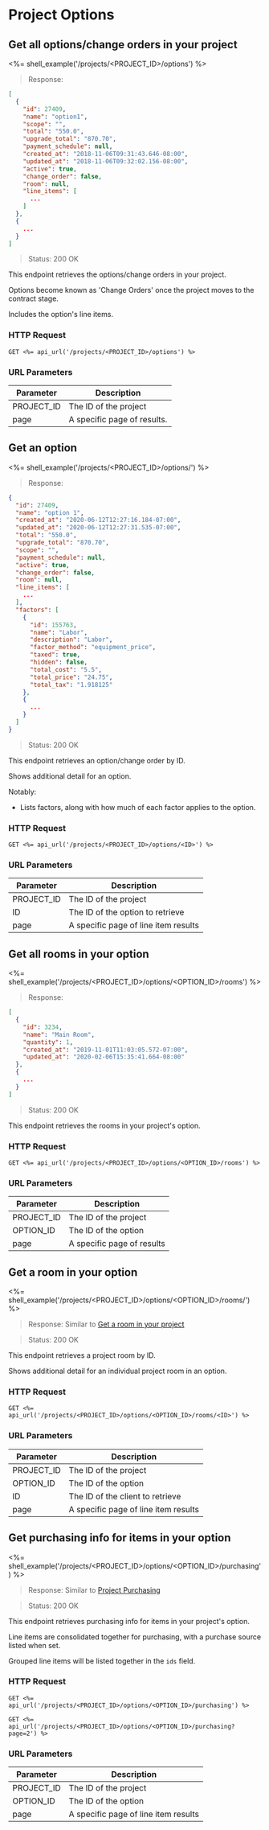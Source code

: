 # Project Options

## Get all options/change orders in your project

<%= shell_example('/projects/<PROJECT_ID>/options') %>

> Response:

```json
[
  {
    "id": 27409,
    "name": "option1",
    "scope": "",
    "total": "550.0",
    "upgrade_total": "870.70",
    "payment_schedule": null,
    "created_at": "2018-11-06T09:31:43.646-08:00",
    "updated_at": "2018-11-06T09:32:02.156-08:00",
    "active": true,
    "change_order": false,
    "room": null,
    "line_items": [
      ...
    ]
  },
  {
    ...
  }
]
```

> Status: 200 OK

This endpoint retrieves the options/change orders in your project.

Options become known as 'Change Orders' once the project moves to the contract stage.

Includes the option's line items.

### HTTP Request

`GET <%= api_url('/projects/<PROJECT_ID>/options') %>`

### URL Parameters

Parameter | Description
--------- | -----------
PROJECT_ID | The ID of the project
page | A specific page of results.


## Get an option

<%= shell_example('/projects/<PROJECT_ID>/options/<ID>') %>

> Response:

```json
{
  "id": 27409,
  "name": "option 1",
  "created_at": "2020-06-12T12:27:16.184-07:00",
  "updated_at": "2020-06-12T12:27:31.535-07:00",
  "total": "550.0",
  "upgrade_total": "870.70",
  "scope": "",
  "payment_schedule": null,
  "active": true,
  "change_order": false,
  "room": null,
  "line_items": [
    ...
  ],
  "factors": [
    {
      "id": 155763,
      "name": "Labor",
      "description": "Labor",
      "factor_method": "equipment_price",
      "taxed": true,
      "hidden": false,
      "total_cost": "5.5",
      "total_price": "24.75",
      "total_tax": "1.918125"
    },
    {
      ...
    }
  ]
}
```

> Status: 200 OK

This endpoint retrieves an option/change order by ID.

Shows additional detail for an option.

Notably:

- Lists factors, along with how much of each factor applies to the option.

### HTTP Request

`GET <%= api_url('/projects/<PROJECT_ID>/options/<ID>') %>`

### URL Parameters

Parameter | Description
--------- | -----------
PROJECT_ID | The ID of the project
ID | The ID of the option to retrieve
page | A specific page of line item results


## Get all rooms in your option

<%= shell_example('/projects/<PROJECT_ID>/options/<OPTION_ID>/rooms') %>

> Response:

```json
[
  {
    "id": 3234,
    "name": "Main Room",
    "quantity": 1,
    "created_at": "2019-11-01T11:03:05.572-07:00",
    "updated_at": "2020-02-06T15:35:41.664-08:00"
  },
  {
    ...
  }
]
```

> Status: 200 OK

This endpoint retrieves the rooms in your project's option.

### HTTP Request

`GET <%= api_url('/projects/<PROJECT_ID>/options/<OPTION_ID>/rooms') %>`

### URL Parameters

Parameter | Description
--------- | -----------
PROJECT_ID | The ID of the project
OPTION_ID | The ID of the option
page | A specific page of results


## Get a room in your option

<%= shell_example('/projects/<PROJECT_ID>/options/<OPTION_ID>/rooms/<ID>') %>

> Response: Similar to [Get a room in your project](#get-a-room-in-your-project)

> Status: 200 OK

This endpoint retrieves a project room by ID.

Shows additional detail for an individual project room in an option.

### HTTP Request

`GET <%= api_url('/projects/<PROJECT_ID>/options/<OPTION_ID>/rooms/<ID>') %>`

### URL Parameters

Parameter | Description
--------- | -----------
PROJECT_ID | The ID of the project
OPTION_ID | The ID of the option
ID | The ID of the client to retrieve
page | A specific page of line item results


## Get purchasing info for items in your option

<%= shell_example('/projects/<PROJECT_ID>/options/<OPTION_ID>/purchasing') %>

> Response: Similar to [Project Purchasing](#project-purchasing)

> Status: 200 OK

This endpoint retrieves purchasing info for items in your project's option.

Line items are consolidated together for purchasing, with a purchase source listed
when set.

Grouped line items will be listed together in the `ids` field.

### HTTP Request

`GET <%= api_url('/projects/<PROJECT_ID>/options/<OPTION_ID>/purchasing') %>`

`GET <%= api_url('/projects/<PROJECT_ID>/options/<OPTION_ID>/purchasing?page=2') %>`

### URL Parameters

Parameter | Description
--------- | -----------
PROJECT_ID | The ID of the project
OPTION_ID | The ID of the option
page | A specific page of line item results

